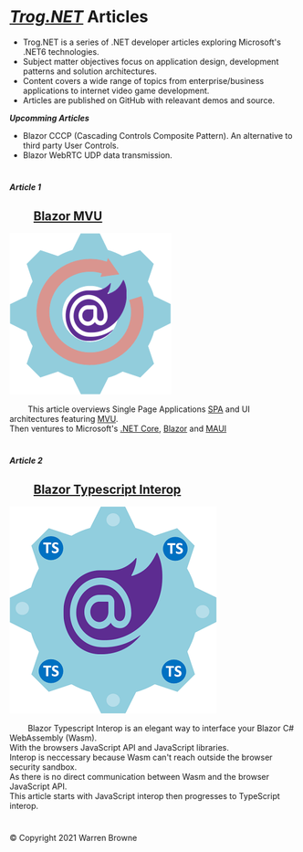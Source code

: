 
# ***[Trog.NET](https://trog.net)*** Articles

* Trog.NET is a series of .NET developer articles exploring Microsoft's .NET6 technologies.
* Subject matter objectives focus on application design, development patterns and solution architectures.
* Content covers a wide range of topics from enterprise/business applications to internet video game development.
* Articles are published on GitHub with releavant demos and source.

 ***Upcomming Articles***  
* Blazor CCCP (Cascading Controls Composite Pattern).
    An alternative to third party User Controls.
* Blazor WebRTC
    UDP data transmission.

#  
 ***Article 1***  

## &emsp;&emsp;[Blazor MVU](https://trog.net/readme/BazorMVU)

![ScreenShot](images/blazormvu.png)

&emsp;&emsp;
This article overviews Single Page Applications 
[SPA](https://en.wikipedia.org/wiki/Single-page_application) and UI architectures featuring [MVU](https://thomasbandt.com/model-view-update).  
Then ventures to Microsoft's  [.NET Core](https://docs.microsoft.com/en-us/dotnet/core/introduction), [Blazor](https://docs.microsoft.com/en-us/aspnet/core/blazor/?view=aspnetcore-5.0)
and [MAUI](https://docs.microsoft.com/en-us/dotnet/maui/what-is-maui)


#  
 ***Article 2***  

## &emsp;&emsp;[Blazor Typescript Interop](https://trog.net/readme/BazorMVU)
![ScreenShot](images/tsinterop.png)

&emsp;&emsp;
Blazor Typescript Interop is an elegant way to interface your Blazor C# WebAssembly (Wasm).  
With the browsers JavaScript API and JavaScript libraries.  
Interop is neccessary because Wasm can't reach outside the browser security sandbox.   
As there is no direct communication between Wasm and the browser JavaScript API.  
This article starts with JavaScript interop then progresses to TypeScript interop.   

#  
&copy; Copyright 2021 Warren Browne 
